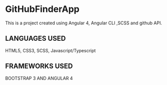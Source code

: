 # GitHubFinderApp

This is a project created using Angular 4, Angular CLI ,SCSS and github API.



## LANGUAGES USED

HTML5, CSS3, SCSS, Javascript/Typescript

## FRAMEWORKS USED

BOOTSTRAP 3 AND ANGULAR 4

